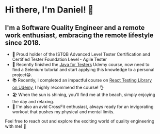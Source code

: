 # Hi there, I'm Daniel! 👋

## I'm a Software Quality Engineer and a remote work enthusiast, embracing the remote lifestyle since 2018.

- 🤟 Proud holder of the ISTQB Advanced Level Tester Certification and Certified Tester Foundation Level - Agile Tester
- 🧠 Recently finished the [Java for Testers](https://www.udemy.com/share/105YfA3@tGdOKLJwBq4unT42YXGtoJEnPS41tSHEoyEJbwTBPDG1-KmpVl8vhIAzAsBq42ze/) Udemy course, now need to find a Selenium tutorial and start applying this knowledge to a personal project😁.
- 📚 Recently, I completed an impactful course on [React Testing Library on Udemy](https://www.udemy.com/course/react-testing-library/?kw=React+Testing+Library+with+Jest+%2F+Vitest&src=sac&couponCode=ST12MT030524), I highly recommend the course! 👌
- 🏖️ When the sun is shining, you'll find me at the beach, simply enjoying the day and relaxing.
- 💪 I'm also an avid CrossFit enthusiast, always ready for an invigorating workout that pushes my physical and mental limits.
  
Feel free to reach out and explore the exciting world of quality engineering with me! 🚀
